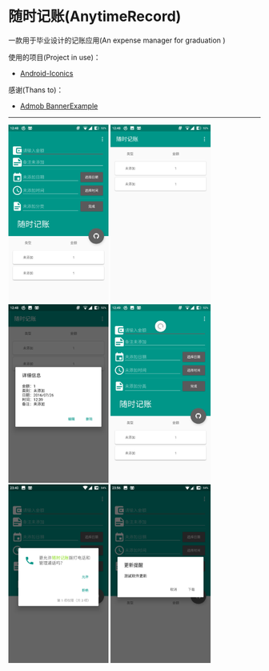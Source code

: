 # 随时记账(AnytimeRecord) 
一款用于毕业设计的记账应用(An expense manager for graduation  )


使用的项目(Project in use)：
* [Android-Iconics](https://github.com/mikepenz/Android-Iconics)


感谢(Thans to)：
* [Admob BannerExample](https://github.com/googleads/googleads-mobile-android-examples/tree/master/admob/BannerExample)


---

<img src="./Pics/1.png" width="200" />
<img src="./Pics/2.png" width="200" />
<img src="./Pics/3.png" width="200" />
<img src="./Pics/4.png" width="200" />
<img src="./Pics/5.png" width="200" />
<img src="./Pics/6.png" width="200" />
